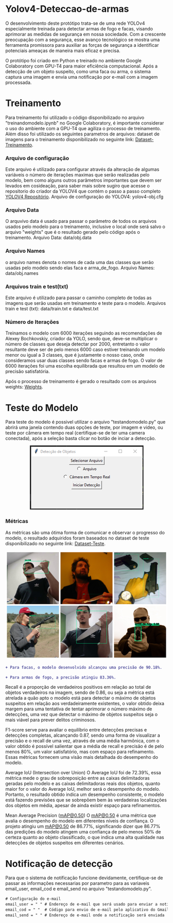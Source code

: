 # Yolov4-Deteccao-de-armas
O desenvolvimento deste protótipo trata-se de uma rede YOLOv4 especialmente treinada para detectar armas de fogo e facas, visando aprimorar as medidas de segurança em nossa sociedade. Com a crescente preocupação com a segurança, esse avanço tecnológico se mostra uma ferramenta promissora para auxiliar as forças de segurança a identificar potenciais ameaças de maneira mais eficaz e precisa.

O protótipo foi criado em Python e treinado no ambiente Google Colaboratory com GPU-T4 para maior eficiência computacional. Após a detecção de um objeto suspeito, como uma faca ou arma, o sistema captura uma imagem e envia uma notificação por e-mail com a imagem processada.

# Treinamento
Para treinamento foi utilizado o código disponibilizado no arquivo "treinandomodelo.ipynb" no Google Colaboratory, é importante considerar o uso do ambiente com a GPU-T4 que agiliza o processo de treinamento. Além disso foi utilizado os seguintes parametros de arquivos:
dataset de imagens para o treinamento disponibilizado no seguinte link: [Dataset-Treinamento](https://drive.google.com/file/d/10GEQf4JL1khWJ5Kf3sRLDd7JQInAtNdI/view?usp=sharing).

### Arquivo de configuração
Este arquivo é utilizado para configurar através da alteração de algumas variáveis o número de iterações maximas que serão realizadas pelo modelo, bem como alguns outros parâmetros importantes que devem ser levados em cosideação, para saber mais sobre sugiro que acesse o repositorio do criador da YOLOV4 que contém o passo a passo completo [YOLOV4 Repositório](https://github.com/AlexeyAB/darknet).
Arquivo de configuração do YOLOV4: yolov4-obj.cfg

### Arquivo Data
O arquvivo data é usado para passar o parâmetro de todos os arquivos usados pelo modelo para o treinamento, inclusive o local onde será salvo o arquivo "weights" que é o resultado gerado pelo código após o treinamento.
Arquivo Data: data/obj.data

### Arquivo Names
o arquivo names denota o nomes de cada uma das classes que serão usadas pelo modelo sendo elas faca e arma_de_fogo.
Arquivo Names: data/obj.names

### Arquivos train e test(txt)
Este arquivo é utilizado para passar o caminho completo de todas as imagens que serão usadas em treinamento e teste para o modelo.
Arquivos train e test (txt): data/train.txt e data/test.txt

### Número de Iterações
Treinamos o modelo com 6000 iterações seguindo as recomendações de Alexey Bochkovskiy, criador da YOLO, sendo que, deve-se multiplicar o número de classes que deseja detectar por 2000, entretanto o valor resultante deve ser de pelo menos 6000 caso estiver treinando um modelo menor ou igual a 3 classes, que é justamente o nosso caso, onde consideramos usar duas classes sendo facas e armas de fogo. O valor de 6000 iterações foi uma escolha equilibrada que resultou em um modelo de precisão satisfatória.

Após o processo de treinamento é gerado o resultado com os arquivos weights: [Weights](https://drive.google.com/drive/folders/1fYuqky8Mlj6ZOFlCWsPBD4IMR1zqFYoZ?usp=sharing).

# Teste do Modelo

Para teste do modelo é possivel utilizar o arquivo "testandomodelo.py" que abrirá uma janela contendo duas opções de teste, por imagem e video, ou teste por câmera em tempo real (certifique-se de ter uma camera conectada), após a seleção basta clicar no botão de inciar a detecção.

<p align="center">
  <img src="resultados_testes/interface.png" />
</p>

### Métricas
As métricas são uma ótima forma de comunicar e observar o progresso do modelo, o resultado adquiridos foram baseados no dataset de teste disponibilizado no seguinte link: [Dataset-Teste](https://drive.google.com/file/d/1yTgxhPvmazCo7W4RN6HoF0ord0lEtYDH/view?usp=sharing). 

![Compilado de detecções do modelo](resultados_testes/Resultado01.JPG)

```diff
+ Para facas, o modelo desenvolvido alcançou uma precisão de 90.18%.
```

```diff
+ Para armas de fogo, a precisão atingiu 83.36%.
```

Recall é a proporção de verdadeiros positivos em relação ao total de objetos verdadeiros na imagem, sendo de 0.86, ou seja a métrica está atrelada a quão apto o modelo está para detectar o máximo de objetos suspeitos em relação aos verdadeiramente existentes, o valor obtido deixa margem para uma tentativa de tentar aprimorar o número máximo de detecções, uma vez que detectar o máximo de objetos suspeitos seja o mais viável para prever delitos criminosos.

F1-score serve para avaliar o equilíbrio entre detecções precisas e detecções completas, alcançando 0.87, sendo uma forma de visualizar a precisão e o recall de uma vez, através de uma média harmônica, com o valor obtido é possível salientar que a média de recall e precisão é de pelo menos 80%, um valor satisfatório, mas com espaço para refinamento.
Essas métricas fornecem uma visão mais detalhada do desempenho do modelo.

Average IoU (Intersection over Union)
O Average IoU foi de 72.39%, essa métrica mede o grau de sobreposição entre as caixas delimitadoras geradas pelo modelo e as caixas delimitadoras reais dos objetos, quanto maior for o valor do Average IoU, melhor será o desempenho do modelo. Portanto, o resultado obtido indica um desempenho consistente, o modelo está fazendo previsões que se sobrepõem bem às verdadeiras localizações dos objetos em média, apesar de ainda existir espaço para refinamentos.

Mean Average Precision (mAP@0.50)
O mAP@0.50 é uma métrica que avalia o desempenho do modelo em diferentes níveis de confiança. O projeto atingiu um mAP@0.50 de 86.77%, significando dizer que 86.77% das predições do modelo atingem uma confiança de pelo menos 50% de certeza quanto ao objeto classificado, o que indica uma alta qualidade nas detecções de objetos suspeitos em diferentes cenários.

# Notificação de detecção

Para que o sistema de notificação funcione devidamente, certifique-se de passar as informações necessarias por parametro para as variaveis email_user, email_cod e email_send no arquivo "testandomodelo.py".

```diff
# Configuração do e-mail
email_user = " " # Endereço de e-mail que será usado para enviar a notificação
email_cod = " "  # Código para envio de e-mail pelo aplicativo do Gmail
email_send = " " # Endereço de e-mail onde a notificação será enviada
```
